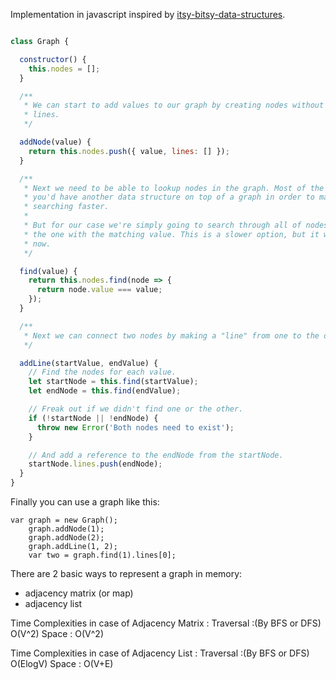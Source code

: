 Implementation in javascript inspired by [itsy-bitsy-data-structures](https://github.com/thejameskyle/itsy-bitsy-data-structures).

```javascript

class Graph {

  constructor() {
    this.nodes = [];
  }

  /**
   * We can start to add values to our graph by creating nodes without any
   * lines.
   */

  addNode(value) {
    return this.nodes.push({ value, lines: [] });
  }

  /**
   * Next we need to be able to lookup nodes in the graph. Most of the time
   * you'd have another data structure on top of a graph in order to make
   * searching faster.
   *
   * But for our case we're simply going to search through all of nodes to find
   * the one with the matching value. This is a slower option, but it works for
   * now.
   */

  find(value) {
    return this.nodes.find(node => {
      return node.value === value;
    });
  }

  /**
   * Next we can connect two nodes by making a "line" from one to the other.
   */

  addLine(startValue, endValue) {
    // Find the nodes for each value.
    let startNode = this.find(startValue);
    let endNode = this.find(endValue);

    // Freak out if we didn't find one or the other.
    if (!startNode || !endNode) {
      throw new Error('Both nodes need to exist');
    }

    // And add a reference to the endNode from the startNode.
    startNode.lines.push(endNode);
  }
}
```

Finally you can use a graph like this:

```
var graph = new Graph();
    graph.addNode(1);
    graph.addNode(2);
    graph.addLine(1, 2);
    var two = graph.find(1).lines[0];
```

There are 2 basic ways to represent a graph in memory:
- adjacency matrix (or map)
- adjacency list

Time Complexities in case of Adjacency Matrix :
Traversal :(By BFS or DFS) O(V^2)
Space : O(V^2)

Time Complexities in case of Adjacency List :
Traversal :(By BFS or DFS) O(ElogV)
Space : O(V+E)
